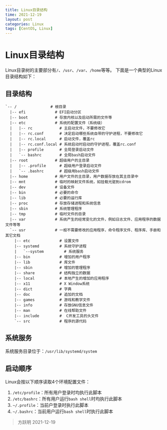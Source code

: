 ```yaml
---
title: Linux目录结构
time: 2021-12-19
layout: post
categories: Linux
tags: [CentOS, Linux]
---
```


# Linux目录结构

Linux目录树的主要部分有`/`、`/usr`、`/var`、`/home`等等。
下面是一个典型的Linux目录结构如下：

## 目录结构

```
`-- /               # 根目录
  |-- efi             # EFI启动分区
  |-- boot            # 存放内核以及启动所需的文件等
  |-- etc             # 系统的配置文件（系统级）
  |   |-- rc            # 主启动文件，不要修改它
  |   |-- rc.conf       # 决定启动哪些系统自带的守护进程，不要修改它
  |   |-- rc.local      # 启动文件，覆盖rc
  |   |-- rc.conf.local # 系统启动时启动的守护进程，覆盖rc.conf
  |   |-- profile       # 全局登录启动文件
  |   `-- bashrc        # 全局bash启动文件
  |-- root            # 超级用户的主目录
  |   |-- .profile      # 超级用户登录启动文件
  |   `-- .bashrc       # 超级用bash启动文件
  |-- home            # 用户文件的主目录，用户数据存放在其主目录中
  |-- mnt             # 临时的映射文件系统，如挂载光驱到cdrom
  |-- dev             # 设备文件
  |-- bin             # 必要的命令
  |-- lib             # 必要的运行库
  |-- proc            # 存放存储进程和系统信息
  |-- sbin            # 系统管理程序
  |-- tmp             # 临时文件的目录
  |-- var             # 系统产生的经常变化的文件，例如日志文件、应用程序的数据文件等等
  `-- usr             # 一般不需要修改的应用程序，命令程序文件、程序库、手册和其它文档
    |-- etc             # 设置文件
    |-- systemd         # 系统守护进程
    |   `--system         # 系统服务
    |-- bin             # 增加的用户程序
    |-- lib             # 库文件
    |-- sbin            # 增加的管理程序
    |-- share           # 结构独立的数据
    |-- local           # 本地产生的增加的应用程序
    |-- x11             # X Window系统
    |-- dict            # 字典
    |-- doc             # 追加的文档
    |-- games           # 游戏和教学文件
    |-- info            # 存放GNU信息文件
    |-- man             # 在线帮助文件
    |-- include         #  C开发工具的头文件
    `-- src             # 程序的源代码
```

## 系统服务

系统服务目录位于：`/usr/lib/systemd/system`

## 启动顺序

Linux会按以下顺序读取4个环境配置文件：

1. `/etc/profile`：所有用户登录时均执行此脚本
2. `/etc/bashrc`：所有用户运行`bash shell`时均执行此脚本
3. `~/.profile`：当前户登录时执行此脚本
4. `~/.bashrc`：当前用户运行`bash shell`时执行此脚本

> 方跃明
> 2021-12-19
